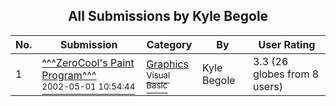 ﻿<div align="center">

## All Submissions by Kyle Begole

</div>

No.  | Submission | Category | By   | User Rating
---- | ---------- | -------- | ---- | -----------
1 | [^^^ZeroCool's Paint Program^^^<br /><sup>2002-05-01 10:54:44</sup>](https://github.com/Planet-Source-Code/kyle-begole-zerocool-s-paint-program__1-34288) | [Graphics<br /><sup>Visual Basic</sup>](../ByCategory/graphics__1-46.md) | Kyle Begole | 3.3 (26 globes from 8 users)
